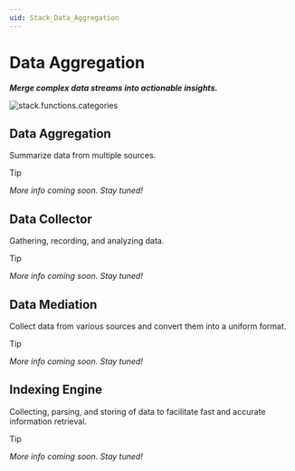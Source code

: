 ```yaml
---
uid: Stack_Data_Aggregation
---
```


# Data Aggregation

***Merge complex data streams into actionable insights.***

![stack.functions.categories](~/dataminer-overview/images/stack_data_aggregation.png)

## Data Aggregation

Summarize data from multiple sources.

> [!TIP]
>
> *More info coming soon. Stay tuned!*

## Data Collector

Gathering, recording, and analyzing data.

> [!TIP]
>
> *More info coming soon. Stay tuned!*

## Data Mediation

Collect data from various sources and convert them into a uniform format.

> [!TIP]
>
> *More info coming soon. Stay tuned!*

## Indexing Engine

Collecting, parsing, and storing of data to facilitate fast and accurate information retrieval.

> [!TIP]
>
> *More info coming soon. Stay tuned!*
